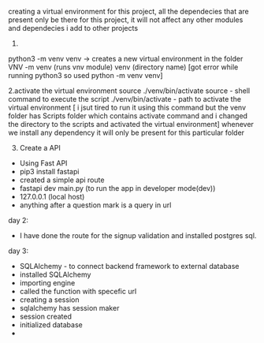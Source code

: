 creating a virtual environment for this project, all the dependecies that are present only be there for this project, it will not affect any other modules and dependecies i add to other projects

1.
python3 -m venv venv -> creates a new virtual environment in the folder VNV
-m venv  (runs vnv module)
venv (directory name)
[got error while running python3 so used python -m venv venv]

2.activate the virtual environment
source ./venv/bin/activate 
source - shell command to execute the script
./venv/bin/activate - path to activate the virtual environment
[ i jsut tired to run it using this command but the venv folder has Scripts folder which contains activate command and i changed the directory to the scripts and activated the virtual environment]
whenever we install any dependency it will only be present for this particular folder 

3. Create a API
- Using Fast API
- pip3 install fastapi
- created a simple api route
- fastapi dev main.py (to run the app in developer mode(dev))
- 127.0.0.1 (local host)
- anything after a question mark is a query in url

day 2:
- I have done the route for the signup validation and installed postgres sql. 

day 3:
- SQLAlchemy - to connect backend framework to external database
- installed SQLAlchemy
- importing engine 
- called the function with specefic url 
- creating a session 
- sqlalchemy has session maker
- session created 
- initialized database
- 

